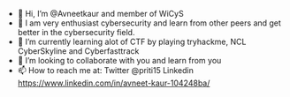 - 👋 Hi, I’m @Avneetkaur and member of WiCyS
- 👀 I am very enthusiast cybersecurity and learn from other peers and get better in the cybersecurity field. 
- 🌱 I’m currently learning alot of CTF by playing tryhackme, NCL CyberSkyline and Cyberfasttrack
- 💞️ I’m looking to collaborate with you and learn from you
- 📫 How to reach me at:
Twitter @priti15 
Linkedin https://www.linkedin.com/in/avneet-kaur-104248ba/

<!---
Avneetkaur/Pikachu is a ✨ special ✨ repository because its `README.md` (this file) appears on your GitHub profile.
You can click the Preview link to take a look at your changes.
--->
